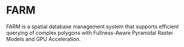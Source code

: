 # FARM
FARM is a spatial database management system that supports efficient querying of complex polygons with Fullness-Aware Pyramidal Raster Models and GPU Acceleration.
